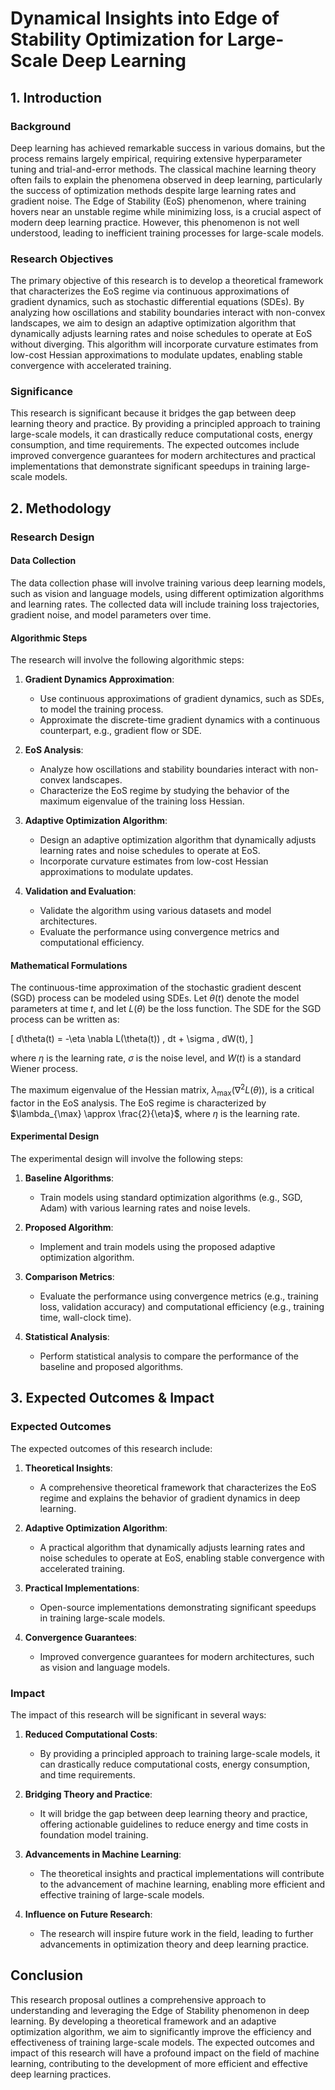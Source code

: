 # Dynamical Insights into Edge of Stability Optimization for Large-Scale Deep Learning

## 1. Introduction

### Background

Deep learning has achieved remarkable success in various domains, but the process remains largely empirical, requiring extensive hyperparameter tuning and trial-and-error methods. The classical machine learning theory often fails to explain the phenomena observed in deep learning, particularly the success of optimization methods despite large learning rates and gradient noise. The Edge of Stability (EoS) phenomenon, where training hovers near an unstable regime while minimizing loss, is a crucial aspect of modern deep learning practice. However, this phenomenon is not well understood, leading to inefficient training processes for large-scale models.

### Research Objectives

The primary objective of this research is to develop a theoretical framework that characterizes the EoS regime via continuous approximations of gradient dynamics, such as stochastic differential equations (SDEs). By analyzing how oscillations and stability boundaries interact with non-convex landscapes, we aim to design an adaptive optimization algorithm that dynamically adjusts learning rates and noise schedules to operate at EoS without diverging. This algorithm will incorporate curvature estimates from low-cost Hessian approximations to modulate updates, enabling stable convergence with accelerated training.

### Significance

This research is significant because it bridges the gap between deep learning theory and practice. By providing a principled approach to training large-scale models, it can drastically reduce computational costs, energy consumption, and time requirements. The expected outcomes include improved convergence guarantees for modern architectures and practical implementations that demonstrate significant speedups in training large-scale models.

## 2. Methodology

### Research Design

#### Data Collection

The data collection phase will involve training various deep learning models, such as vision and language models, using different optimization algorithms and learning rates. The collected data will include training loss trajectories, gradient noise, and model parameters over time.

#### Algorithmic Steps

The research will involve the following algorithmic steps:

1. **Gradient Dynamics Approximation**:
   - Use continuous approximations of gradient dynamics, such as SDEs, to model the training process.
   - Approximate the discrete-time gradient dynamics with a continuous counterpart, e.g., gradient flow or SDE.

2. **EoS Analysis**:
   - Analyze how oscillations and stability boundaries interact with non-convex landscapes.
   - Characterize the EoS regime by studying the behavior of the maximum eigenvalue of the training loss Hessian.

3. **Adaptive Optimization Algorithm**:
   - Design an adaptive optimization algorithm that dynamically adjusts learning rates and noise schedules to operate at EoS.
   - Incorporate curvature estimates from low-cost Hessian approximations to modulate updates.

4. **Validation and Evaluation**:
   - Validate the algorithm using various datasets and model architectures.
   - Evaluate the performance using convergence metrics and computational efficiency.

#### Mathematical Formulations

The continuous-time approximation of the stochastic gradient descent (SGD) process can be modeled using SDEs. Let $\theta(t)$ denote the model parameters at time $t$, and let $L(\theta)$ be the loss function. The SDE for the SGD process can be written as:

\[ d\theta(t) = -\eta \nabla L(\theta(t)) \, dt + \sigma \, dW(t), \]

where $\eta$ is the learning rate, $\sigma$ is the noise level, and $W(t)$ is a standard Wiener process.

The maximum eigenvalue of the Hessian matrix, $\lambda_{\max}(\nabla^2 L(\theta))$, is a critical factor in the EoS analysis. The EoS regime is characterized by $\lambda_{\max} \approx \frac{2}{\eta}$, where $\eta$ is the learning rate.

#### Experimental Design

The experimental design will involve the following steps:

1. **Baseline Algorithms**:
   - Train models using standard optimization algorithms (e.g., SGD, Adam) with various learning rates and noise levels.

2. **Proposed Algorithm**:
   - Implement and train models using the proposed adaptive optimization algorithm.

3. **Comparison Metrics**:
   - Evaluate the performance using convergence metrics (e.g., training loss, validation accuracy) and computational efficiency (e.g., training time, wall-clock time).

4. **Statistical Analysis**:
   - Perform statistical analysis to compare the performance of the baseline and proposed algorithms.

## 3. Expected Outcomes & Impact

### Expected Outcomes

The expected outcomes of this research include:

1. **Theoretical Insights**:
   - A comprehensive theoretical framework that characterizes the EoS regime and explains the behavior of gradient dynamics in deep learning.

2. **Adaptive Optimization Algorithm**:
   - A practical algorithm that dynamically adjusts learning rates and noise schedules to operate at EoS, enabling stable convergence with accelerated training.

3. **Practical Implementations**:
   - Open-source implementations demonstrating significant speedups in training large-scale models.

4. **Convergence Guarantees**:
   - Improved convergence guarantees for modern architectures, such as vision and language models.

### Impact

The impact of this research will be significant in several ways:

1. **Reduced Computational Costs**:
   - By providing a principled approach to training large-scale models, it can drastically reduce computational costs, energy consumption, and time requirements.

2. **Bridging Theory and Practice**:
   - It will bridge the gap between deep learning theory and practice, offering actionable guidelines to reduce energy and time costs in foundation model training.

3. **Advancements in Machine Learning**:
   - The theoretical insights and practical implementations will contribute to the advancement of machine learning, enabling more efficient and effective training of large-scale models.

4. **Influence on Future Research**:
   - The research will inspire future work in the field, leading to further advancements in optimization theory and deep learning practice.

## Conclusion

This research proposal outlines a comprehensive approach to understanding and leveraging the Edge of Stability phenomenon in deep learning. By developing a theoretical framework and an adaptive optimization algorithm, we aim to significantly improve the efficiency and effectiveness of training large-scale models. The expected outcomes and impact of this research will have a profound impact on the field of machine learning, contributing to the development of more efficient and effective deep learning practices.